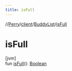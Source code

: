 ```yaml
---
title: isFull
---
```

//[Perry](../../../index.html)/[client](../index.html)/[BuddyList](index.html)/[isFull](is-full.html)



# isFull



[jvm]\
fun [isFull](is-full.html)(): [Boolean](https://kotlinlang.org/api/latest/jvm/stdlib/kotlin/-boolean/index.html)




